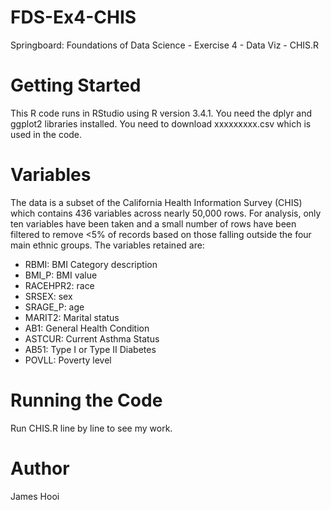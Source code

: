 # FDS-Ex4-CHIS
Springboard: Foundations of Data Science - Exercise 4 - Data Viz - CHIS.R

# Getting Started
This R code runs in RStudio using R version 3.4.1. You need the dplyr and ggplot2 libraries installed. You need to download xxxxxxxxx.csv which is used in the code.

# Variables
The data is a subset of the California Health Information Survey (CHIS) which contains 436 variables across nearly 50,000 rows. For analysis, only ten variables have been taken and a small number of rows have been filtered to remove <5% of records based on those falling outside the four main ethnic groups. The variables retained are:
- RBMI: BMI Category description
- BMI_P: BMI value
- RACEHPR2: race
- SRSEX: sex
- SRAGE_P: age
- MARIT2: Marital status
- AB1: General Health Condition
- ASTCUR: Current Asthma Status
- AB51: Type I or Type II Diabetes
- POVLL: Poverty level

# Running the Code
Run CHIS.R line by line to see my work.

# Author
James Hooi
